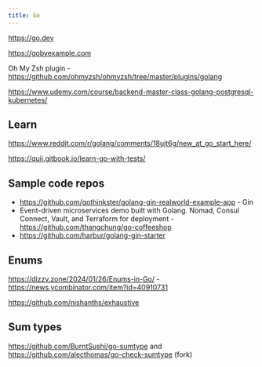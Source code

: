 ```yaml
---
title: Go
---
```


https://go.dev

https://gobyexample.com

Oh My Zsh plugin - https://github.com/ohmyzsh/ohmyzsh/tree/master/plugins/golang

https://www.udemy.com/course/backend-master-class-golang-postgresql-kubernetes/

## Learn

https://www.reddit.com/r/golang/comments/18ujt6g/new_at_go_start_here/

https://quii.gitbook.io/learn-go-with-tests/

## Sample code repos

- https://github.com/gothinkster/golang-gin-realworld-example-app - Gin
- Event-driven microservices demo built with Golang. Nomad, Consul Connect, Vault, and Terraform for deployment - https://github.com/thangchung/go-coffeeshop
- https://github.com/harbur/golang-gin-starter

## Enums

https://dizzy.zone/2024/01/26/Enums-in-Go/ - https://news.ycombinator.com/item?id=40910731

https://github.com/nishanths/exhaustive

## Sum types

https://github.com/BurntSushi/go-sumtype and https://github.com/alecthomas/go-check-sumtype (fork)
